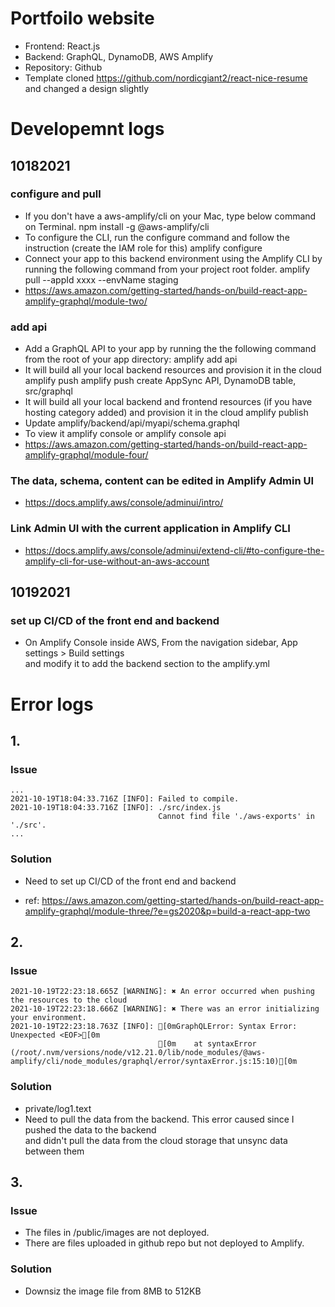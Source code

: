 # Portfoilo website
- Frontend: React.js
- Backend: GraphQL, DynamoDB, AWS Amplify
- Repository: Github
- Template cloned https://github.com/nordicgiant2/react-nice-resume and changed a design slightly

# Developemnt logs
## 10182021
### configure and pull
- If you don't have a aws-amplify/cli on your Mac, type below command on Terminal.
  npm install -g @aws-amplify/cli
- To configure the CLI, run the configure command and follow the instruction (create the IAM role for this)
  amplify configure
- Connect your app to this backend environment using the Amplify CLI by running the following command from your project root folder.
  amplify pull --appId xxxx --envName staging
- https://aws.amazon.com/getting-started/hands-on/build-react-app-amplify-graphql/module-two/

### add api
- Add a GraphQL API to your app by running the the following command from the root of your app directory:
  amplify add api
- It will build all your local backend resources and provision it in the cloud
  amplify push
    amplify push create AppSync API, DynamoDB table, src/graphql
- It will build all your local backend and frontend resources (if you have hosting category added) and provision it in the cloud
  amplify publish
- Update amplify/backend/api/myapi/schema.graphql
- To view it
  amplify console or amplify console api
- https://aws.amazon.com/getting-started/hands-on/build-react-app-amplify-graphql/module-four/

### The data, schema, content can be edited in Amplify Admin UI
- https://docs.amplify.aws/console/adminui/intro/


### Link Admin UI with the current application in Amplify CLI
- https://docs.amplify.aws/console/adminui/extend-cli/#to-configure-the-amplify-cli-for-use-without-an-aws-account

## 10192021
### set up CI/CD of the front end and backend
- On Amplify Console inside AWS, From the navigation sidebar, App settings > Build settings <br>
and modify it to add the backend section to the amplify.yml

# Error logs
## 1.
### Issue
```
...
2021-10-19T18:04:33.716Z [INFO]: Failed to compile.
2021-10-19T18:04:33.716Z [INFO]: ./src/index.js
                                 Cannot find file './aws-exports' in './src'.
...
```
### Solution
- Need to set up CI/CD of the front end and backend

- ref: https://aws.amazon.com/getting-started/hands-on/build-react-app-amplify-graphql/module-three/?e=gs2020&p=build-a-react-app-two

## 2.
### Issue
```
2021-10-19T22:23:18.665Z [WARNING]: ✖ An error occurred when pushing the resources to the cloud
2021-10-19T22:23:18.666Z [WARNING]: ✖ There was an error initializing your environment.
2021-10-19T22:23:18.763Z [INFO]: [0mGraphQLError: Syntax Error: Unexpected <EOF>[0m
                                 [0m    at syntaxError (/root/.nvm/versions/node/v12.21.0/lib/node_modules/@aws-amplify/cli/node_modules/graphql/error/syntaxError.js:15:10)[0m
```
### Solution
- private/log1.text
- Need to pull the data from the backend. This error caused since I pushed the data to the backend <br>
and didn't pull the data from the cloud storage that unsync data between them

## 3.
### Issue
- The files in /public/images are not deployed.
- There are files uploaded in github repo but not deployed to Amplify.
### Solution
- Downsiz the image file from 8MB to 512KB
